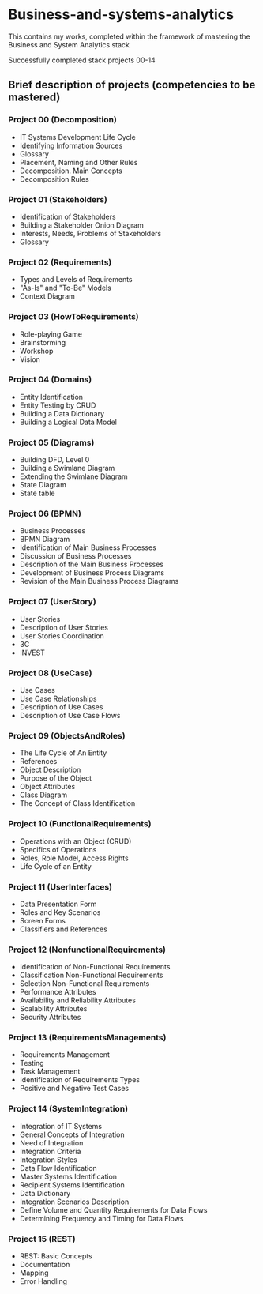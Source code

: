 # Business-and-systems-analytics
This contains my works, completed within the framework of mastering the Business and System Analytics stack

Successfully completed stack projects 00-14

## Brief description of projects (competencies to be mastered)

### Project 00 (Decomposition)
- IT Systems Development Life Cycle
- Identifying Information Sources
- Glossary
- Placement, Naming and Other Rules
- Decomposition. Main Concepts
- Decomposition Rules

### Project 01 (Stakeholders)
- Identification of Stakeholders
- Building a Stakeholder Onion Diagram
- Interests, Needs, Problems of Stakeholders
- Glossary

### Project 02 (Requirements)
- Types and Levels of Requirements
- "As-Is" and "To-Be" Models
- Context Diagram

### Project 03 (HowToRequirements)
- Role-playing Game
- Brainstorming
- Workshop
- Vision 

### Project 04 (Domains)
- Entity Identification
- Entity Testing by CRUD
- Building a Data Dictionary
- Building a Logical Data Model

### Project 05 (Diagrams)
- Building DFD, Level 0
- Building a Swimlane Diagram
- Extending the Swimlane Diagram
- State Diagram
- State table

### Project 06 (BPMN)
- Business Processes
- BPMN Diagram
- Identification of Main Business Processes
- Discussion of Business Processes
- Description of the Main Business Processes
- Development of Business Process Diagrams
- Revision of the Main Business Process Diagrams

### Project 07 (UserStory)
- User Stories
- Description of User Stories
- User Stories Coordination
- 3C
- INVEST

### Project 08 (UseCase)
- Use Cases
- Use Case Relationships
- Description of Use Cases
- Description of Use Case Flows

### Project 09 (ObjectsAndRoles)
- The Life Cycle of An Entity
- References
- Object Description
- Purpose of the Object
- Object Attributes
- Class Diagram
- The Сoncept of Сlass Identification

### Project 10 (FunctionalRequirements)
- Operations with an Object (CRUD)
- Specifics of Operations
- Roles, Role Model, Access Rights
- Life Cycle of an Entity

### Project 11 (UserInterfaces)
- Data Presentation Form
- Roles and Key Scenarios
- Screen Forms
- Classifiers and References

### Project 12 (NonfunctionalRequirements)
- Identification of Non-Functional Requirements
- Classification Non-Functional Requirements
- Selection Non-Functional Requirements
- Performance Attributes
- Availability and Reliability Attributes
- Scalability Attributes
- Security Attributes

### Project 13 (RequirementsManagements)
- Requirements Management
- Testing
- Task Management
- Identification of Requirements Types
- Positive and Negative Test Cases

### Project 14 (SystemIntegration)
- Integration of IT Systems
- General Concepts of Integration
- Need of Integration
- Integration Criteria
- Integration Styles
- Data Flow Identification
- Master Systems Identification
- Recipient Systems Identification
- Data Dictionary
- Integration Scenarios Description
- Define Volume and Quantity Requirements for Data Flows
- Determining Frequency and Timing for Data Flows

### Project 15 (REST)

- REST: Basic Concepts
- Documentation
- Mapping
- Error Handling